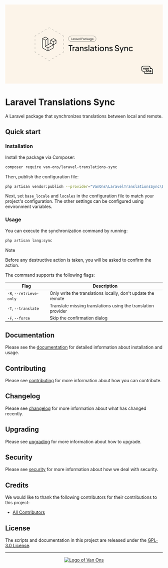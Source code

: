 <p align="center"><img src="art/social-card.png" alt="Social card of Laravel Translations Sync"></p>

# Laravel Translations Sync

<!-- BADGES -->

A Laravel package that synchronizes translations between local and remote.

## Quick start

### Installation

Install the package via Composer:

```bash
composer require van-ons/laravel-translations-sync
```

Then, publish the configuration file:

```bash
php artisan vendor:publish --provider="VanOns\LaravelTranslationsSync\LaravelTranslationsSyncServiceProvider" --tag="translations-sync-config"
```

Next, set `base_locale` and `locales` in the configuration file to match your project's configuration. The other settings
can be configured using environment variables.

### Usage

You can execute the synchronization command by running:

```bash
php artisan lang:sync
````

> [!NOTE]
> Before any destructive action is taken, you will be asked to confirm the action.

The command supports the following flags:

| Flag                    | Description                                                   |
|-------------------------|---------------------------------------------------------------|
| `-R`, `--retrieve-only` | Only write the translations locally, don't update the remote  |
| `-T`, `--translate`     | Translate missing translations using the translation provider |
| `-F`, `--force`         | Skip the confirmation dialog                                  |

## Documentation

Please see the [documentation] for detailed information about installation and usage.

## Contributing

Please see [contributing] for more information about how you can contribute.

## Changelog

Please see [changelog] for more information about what has changed recently.

## Upgrading

Please see [upgrading] for more information about how to upgrade.

## Security

Please see [security] for more information about how we deal with security.

## Credits

We would like to thank the following contributors for their contributions to this project:

- [All Contributors][all-contributors]

## License

The scripts and documentation in this project are released under the [GPL-3.0 License][license].

---

<p align="center"><a href="https://van-ons.nl/" target="_blank"><img src="https://opensource.van-ons.nl/files/cow.png" width="50" alt="Logo of Van Ons"></a></p>

[documentation]: docs
[contributing]: CONTRIBUTING.md
[changelog]: CHANGELOG.md
[upgrading]: UPGRADING.md
[security]: SECURITY.md
[email]: mailto:opensource@van-ons.nl
[all-contributors]: ../../contributors
[license]: LICENSE.md
